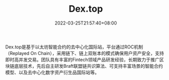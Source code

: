 ﻿---
weight: 
title: "Dex.top"
description: "DEx.top是基于以太坊智能合约的去中心化国际站，平台通过ROC机制（Replayed On Chain），采用链下、链上双账本的模式确保用户资产安全，支持即时高并发交易。"
date: 2022-03-25T21:57:40+08:00
lastmod: 2022-03-25T16:45:40+08:00
draft: false
authors: ["Metabd"]
featuredImage: "dex-top.webp"
link: ""
tags: ["交易所","Dex.top"]
categories: ["navigation"]
navigation: ["交易所"]
lightgallery: true
toc: true
pinned: false
recommend: false
recommend1: false
---
Dex.top是基于以太坊智能合约的去中心化国际站，平台通过ROC机制（Replayed On Chain），采用链下、链上双账本的模式确保用户资产安全，支持即时高并发交易。团队具有丰富的Fintech领域产品研发经验，长期致力于推广区块链底层技术，先后自主研发Braft联盟链共识算法、可支持丰富场景的智能合约模型、以及去中心化数字资产衍生品国际站等。
